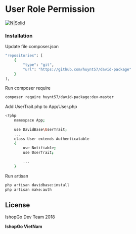 # User Role Permission

[![N|Solid](http://ishopgo.com/isg/img/logo.png)](http://ishopgo.com/)

### Installation

Update file composer.json

```sh
"repositories": [
    {
        "type": "git",
        "url": "https://github.com/huynt57/david-package"
    }
],
```

Run composer require

```sh
composer require huynt57/david-package:dev-master
```

Add UserTrait.php to App/User.php
```sh
<?php
    namespace App;
    
    use DavidBase\UserTrait;
    ...
    class User extends Authenticatable
    {
        use Notifiable;
        use UserTrait;
        
        ...
    }
```

Run artisan

```sh
php artisan davidbase:install
php artisan make:auth
```



License
----

IshopGo Dev Team 2018


**IshopGo VietNam**
